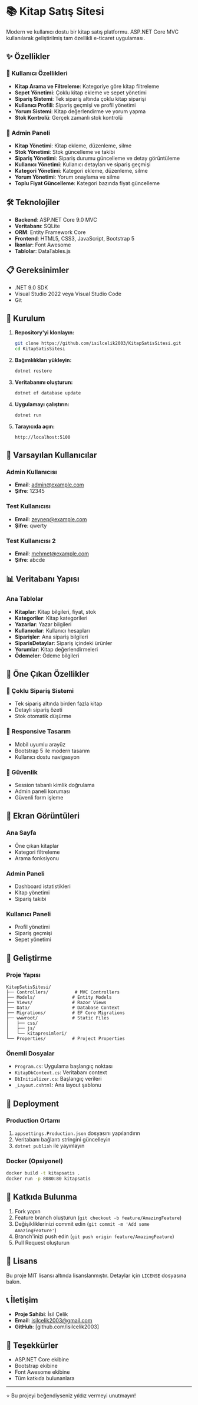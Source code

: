 # 📚 Kitap Satış Sitesi

Modern ve kullanıcı dostu bir kitap satış platformu. ASP.NET Core MVC kullanılarak geliştirilmiş tam özellikli e-ticaret uygulaması.

## ✨ Özellikler

### 🛒 Kullanıcı Özellikleri
- **Kitap Arama ve Filtreleme**: Kategoriye göre kitap filtreleme
- **Sepet Yönetimi**: Çoklu kitap ekleme ve sepet yönetimi
- **Sipariş Sistemi**: Tek sipariş altında çoklu kitap siparişi
- **Kullanıcı Profili**: Sipariş geçmişi ve profil yönetimi
- **Yorum Sistemi**: Kitap değerlendirme ve yorum yapma
- **Stok Kontrolü**: Gerçek zamanlı stok kontrolü

### 🔧 Admin Paneli
- **Kitap Yönetimi**: Kitap ekleme, düzenleme, silme
- **Stok Yönetimi**: Stok güncelleme ve takibi
- **Sipariş Yönetimi**: Sipariş durumu güncelleme ve detay görüntüleme
- **Kullanıcı Yönetimi**: Kullanıcı detayları ve sipariş geçmişi
- **Kategori Yönetimi**: Kategori ekleme, düzenleme, silme
- **Yorum Yönetimi**: Yorum onaylama ve silme
- **Toplu Fiyat Güncelleme**: Kategori bazında fiyat güncelleme

## 🛠️ Teknolojiler

- **Backend**: ASP.NET Core 9.0 MVC
- **Veritabanı**: SQLite
- **ORM**: Entity Framework Core
- **Frontend**: HTML5, CSS3, JavaScript, Bootstrap 5
- **İkonlar**: Font Awesome
- **Tablolar**: DataTables.js

## 📋 Gereksinimler

- .NET 9.0 SDK
- Visual Studio 2022 veya Visual Studio Code
- Git

## 🚀 Kurulum

1. **Repository'yi klonlayın:**
   ```bash
   git clone https://github.com/isilcelik2003/KitapSatisSitesi.git
   cd KitapSatisSitesi
   ```

2. **Bağımlılıkları yükleyin:**
   ```bash
   dotnet restore
   ```

3. **Veritabanını oluşturun:**
   ```bash
   dotnet ef database update
   ```

4. **Uygulamayı çalıştırın:**
   ```bash
   dotnet run
   ```

5. **Tarayıcıda açın:**
   ```
   http://localhost:5100
   ```

## 👤 Varsayılan Kullanıcılar

### Admin Kullanıcısı
- **Email**: admin@example.com
- **Şifre**: 12345

### Test Kullanıcısı
- **Email**: zeynep@example.com
- **Şifre**: qwerty

### Test Kullanıcısı 2 
- **Email**: mehmet@example.com
- **Şifre**: abcde

## 📊 Veritabanı Yapısı

### Ana Tablolar
- **Kitaplar**: Kitap bilgileri, fiyat, stok
- **Kategoriler**: Kitap kategorileri
- **Yazarlar**: Yazar bilgileri
- **Kullanıcılar**: Kullanıcı hesapları
- **Siparişler**: Ana sipariş bilgileri
- **SiparisDetaylar**: Sipariş içindeki ürünler
- **Yorumlar**: Kitap değerlendirmeleri
- **Ödemeler**: Ödeme bilgileri

## 🎯 Öne Çıkan Özellikler

### 🔄 Çoklu Sipariş Sistemi
- Tek sipariş altında birden fazla kitap
- Detaylı sipariş özeti
- Stok otomatik düşürme

### 📱 Responsive Tasarım
- Mobil uyumlu arayüz
- Bootstrap 5 ile modern tasarım
- Kullanıcı dostu navigasyon

### 🔐 Güvenlik
- Session tabanlı kimlik doğrulama
- Admin paneli koruması
- Güvenli form işleme

## 📸 Ekran Görüntüleri

### Ana Sayfa
- Öne çıkan kitaplar
- Kategori filtreleme
- Arama fonksiyonu

### Admin Paneli
- Dashboard istatistikleri
- Kitap yönetimi
- Sipariş takibi

### Kullanıcı Paneli
- Profil yönetimi
- Sipariş geçmişi
- Sepet yönetimi

## 🔧 Geliştirme

### Proje Yapısı
```
KitapSatisSitesi/
├── Controllers/          # MVC Controllers
├── Models/              # Entity Models
├── Views/               # Razor Views
├── Data/                # Database Context
├── Migrations/          # EF Core Migrations
├── wwwroot/             # Static Files
│   ├── css/
│   ├── js/
│   └── kitapresimleri/
└── Properties/          # Project Properties
```

### Önemli Dosyalar
- `Program.cs`: Uygulama başlangıç noktası
- `KitapDbContext.cs`: Veritabanı context
- `DbInitializer.cs`: Başlangıç verileri
- `_Layout.cshtml`: Ana layout şablonu

## 🚀 Deployment

### Production Ortamı
1. `appsettings.Production.json` dosyasını yapılandırın
2. Veritabanı bağlantı stringini güncelleyin
3. `dotnet publish` ile yayınlayın

### Docker (Opsiyonel)
```bash
docker build -t kitapsatis .
docker run -p 8080:80 kitapsatis
```

## 🤝 Katkıda Bulunma

1. Fork yapın
2. Feature branch oluşturun (`git checkout -b feature/AmazingFeature`)
3. Değişikliklerinizi commit edin (`git commit -m 'Add some AmazingFeature'`)
4. Branch'inizi push edin (`git push origin feature/AmazingFeature`)
5. Pull Request oluşturun

## 📝 Lisans

Bu proje MIT lisansı altında lisanslanmıştır. Detaylar için `LICENSE` dosyasına bakın.

## 📞 İletişim

- **Proje Sahibi**: İsil Çelik
- **Email**: isilcelik2003@gmail.com
- **GitHub**: [github.com/isilcelik2003]

## 🙏 Teşekkürler

- ASP.NET Core ekibine
- Bootstrap ekibine
- Font Awesome ekibine
- Tüm katkıda bulunanlara

---

⭐ Bu projeyi beğendiyseniz yıldız vermeyi unutmayın!
